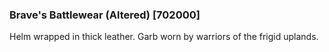 ### Brave's Battlewear (Altered) [702000]

Helm wrapped in thick leather. Garb worn by warriors of the frigid uplands.